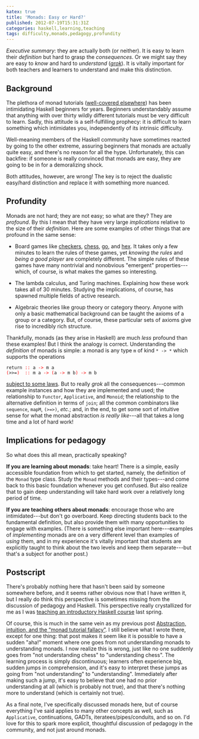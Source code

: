 ```yaml
---
katex: true
title: 'Monads: Easy or Hard?'
published: 2012-07-19T15:31:31Z
categories: haskell,learning,teaching
tags: difficulty,monads,pedagogy,profundity
---
```


<p><em>Executive summary</em>: they are actually both (or neither). It is easy to learn their <em>definition</em> but hard to grasp the <em>consequences</em>. Or we might say they are easy to <em>know</em> and hard to <em>understand</em> (<a href="http://en.wikipedia.org/wiki/Grok"><em>grok</em></a>). It is vitally important for both teachers and learners to understand and make this distinction.</p>
<h2 id="background">Background</h2>
<p>The plethora of monad tutorials (<a href="http://www.haskell.org/haskellwiki/Monad_tutorials_timeline">well-covered elsewhere</a>) has been intimidating Haskell beginners for years. Beginners understandably assume that anything with over thirty wildly different tutorials must be very difficult to learn. Sadly, this attitude is a self-fulfilling prophecy: it is difficult to learn something which intimidates you, independently of its intrinsic difficulty.</p>
<p>Well-meaning members of the Haskell community have sometimes reacted by going to the other extreme, assuring beginners that monads are actually quite easy, and there's no reason for all the hype. Unfortunately, this can backfire: if someone is really convinced that monads are easy, they are going to be in for a demoralizing shock.</p>
<p>Both attitudes, however, are wrong! The key is to reject the dualistic easy/hard distinction and replace it with something more nuanced.</p>
<h2 id="profundity">Profundity</h2>
<p>Monads are not hard; they are not easy; so what are they? They are <em>profound</em>. By this I mean that they have very large <em>implications</em> relative to the size of their <em>definition</em>. Here are some examples of other things that are profound in the same sense:</p>
<ul>
<li><p>Board games like <a href="http://en.wikipedia.org/wiki/English_draughts">checkers</a>, <a href="http://en.wikipedia.org/wiki/Chess">chess</a>, <a href="http://en.wikipedia.org/wiki/Go_(game)">go</a>, and <a href="http://en.wikipedia.org/wiki/Hex_(board_game)">hex</a>. It takes only a few minutes to learn the rules of these games, yet <em>knowing the rules</em> and <em>being a good player</em> are completely different. The simple rules of these games have many nontrivial and nonobvious &quot;emergent&quot; properties---which, of course, is what makes the games so interesting.</p></li>
<li><p>The lambda calculus, and Turing machines. Explaining how these work takes all of 30 minutes. Studying the implications, of course, has spawned multiple fields of active research.</p></li>
<li><p>Algebraic theories like group theory or category theory. Anyone with only a basic mathematical background can be taught the axioms of a group or a category. But, of course, these particular sets of axioms give rise to incredibly rich structure.</p></li>
</ul>
<p>Thankfully, monads (as they arise in Haskell) are much <em>less</em> profound than these examples! But I think the analogy is correct. Understanding the <em>definition</em> of monads is simple: a monad is any type <code>m</code> of kind <code>* -&gt; *</code> which supports the operations</p>
<pre><code><span>return</span> <span style="color:red;">::</span> <span>a</span> <span style="color:red;">-&gt;</span> <span>m</span> <span>a</span>
<span style="color:red;">(</span><span>&gt;&gt;=</span><span style="color:red;">)</span>  <span style="color:red;">::</span> <span>m</span> <span>a</span> <span style="color:red;">-&gt;</span> <span style="color:red;">(</span><span>a</span> <span style="color:red;">-&gt;</span> <span>m</span> <span>b</span><span style="color:red;">)</span> <span style="color:red;">-&gt;</span> <span>m</span> <span>b</span></code></pre>
<p><a href="http://www.haskell.org/haskellwiki/Monad_Laws">subject to some laws</a>. But to really <em>grok</em> all the consequences---common example instances and how they are implemented and used; the relationship to <code>Functor</code>, <code>Applicative</code>, and <code>Monoid</code>; the relationship to the alternative definition in terms of <code>join</code>; all the common combinators like <code>sequence</code>, <code>mapM</code>, <code>(&gt;=&gt;)</code>, <em>etc.</em>; and, in the end, to get some sort of intuitive sense for what the monad abstraction <em>is really like</em>---all that takes a long time and a lot of hard work!</p>
<h2 id="implications-for-pedagogy">Implications for pedagogy</h2>
<p>So what does this all mean, practically speaking?</p>
<p><strong>If you are learning about monads</strong>: take heart! There is a simple, easily accessible foundation from which to get started, namely, the definition of the <code>Monad</code> type class. Study the <code>Monad</code> methods and their types---and come back to this basic foundation whenever you get confused. But also realize that to gain deep understanding will take hard work over a relatively long period of time.</p>
<p><strong>If you are teaching others about monads</strong>: encourage those who are intimidated---but don't go overboard. Keep directing students back to the fundamental definition, but also provide them with many opportunities to engage with examples. (There is something else important here---examples of <em>implementing</em> monads are on a very different level than examples of <em>using</em> them, and in my experience it's vitally important that students are explicitly taught to think about the two levels and keep them separate---but that's a subject for another post.)</p>
<h2 id="postscript">Postscript</h2>
<p>There's probably nothing here that hasn't been said by someone somewhere before, and it seems rather obvious now that I have written it, but I really do think this perspective is sometimes missing from the discussion of pedagogy and Haskell. This perspective really crystallized for me as I was <a href="http://www.cis.upenn.edu/~cis194/">teaching an introductory Haskell course</a> last spring.</p>
<p>Of course, this is much in the same vein as my previous post <a href="http://byorgey.wordpress.com/2009/01/12/abstraction-intuition-and-the-monad-tutorial-fallacy/">Abstraction, intuition, and the “monad tutorial fallacy”</a>. I still believe what I wrote there, except for one thing: that post makes it seem like it is possible to have a sudden &quot;aha!&quot; moment where one goes from not understanding monads to understanding monads. I now realize this is wrong, just like no one suddenly goes from &quot;not understanding chess&quot; to &quot;understanding chess&quot;. The learning process is simply discontinuous; learners often experience big, sudden jumps in comprehension, and it's easy to interpret these jumps as going from &quot;not understanding&quot; to &quot;understanding&quot;. Immediately after making such a jump, it's easy to believe that one had no prior understanding at all (which is probably not true), and that there's nothing more to understand (which is certainly not true).</p>
<p>As a final note, I've specifically discussed monads here, but of course everything I've said applies to many other concepts as well, such as <code>Applicative</code>, continuations, GADTs, iteratees/pipes/conduits, and so on. I'd love for this to spark more explicit, thoughtful discussion of pedagogy in the community, and not just around monads.</p>

